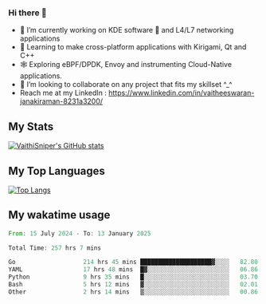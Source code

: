 ### Hi there 👋

- 🔭 I’m currently working on KDE software 💓 and L4/L7 networking applications 
- 📖 Learning to make cross-platform applications with Kirigami, Qt and C++
- 🕸️ Exploring eBPF/DPDK, Envoy and instrumenting Cloud-Native applications. 
- 👯 I’m looking to collaborate on any project that fits my skillset ^_^
- Reach me at my LinkedIn : https://www.linkedin.com/in/vaitheeswaran-janakiraman-8231a3200/

## My Stats
[![VaithiSniper's GitHub stats](https://github-readme-stats.vercel.app/api?username=VaithiSniper&hide=stars&theme=radical)](https://github.com/anuraghazra/github-readme-stats)

## My Top Languages

[![Top Langs](https://github-readme-stats.vercel.app/api/top-langs/?username=VaithiSniper&layout=compact)](https://github.com/anuraghazra/github-readme-stats)

## My wakatime usage

<!--START_SECTION:waka-->

```rust
From: 15 July 2024 - To: 13 January 2025

Total Time: 257 hrs 7 mins

Go                   214 hrs 45 mins ████████████████████▓░░░░   82.80 %
YAML                 17 hrs 48 mins  █▓░░░░░░░░░░░░░░░░░░░░░░░   06.86 %
Python               9 hrs 35 mins   █░░░░░░░░░░░░░░░░░░░░░░░░   03.70 %
Bash                 5 hrs 12 mins   ▓░░░░░░░░░░░░░░░░░░░░░░░░   02.01 %
Other                2 hrs 14 mins   ▒░░░░░░░░░░░░░░░░░░░░░░░░   00.86 %
```

<!--END_SECTION:waka-->
